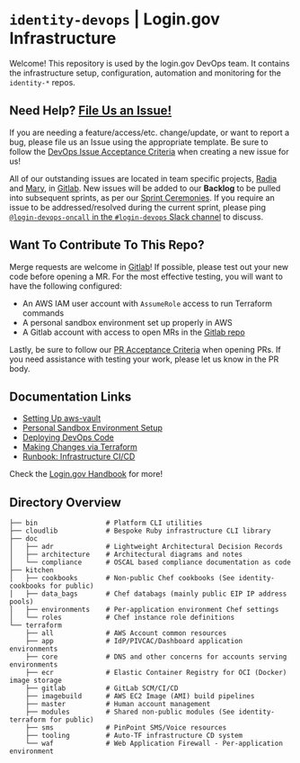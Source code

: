 # `identity-devops` | Login.gov Infrastructure

Welcome! This repository is used by the login.gov DevOps team. It contains the infrastructure setup, configuration, automation and monitoring for the `identity-*` repos.

## Need Help? [File Us an Issue!](https://gitlab.login.gov/groups/lg-people/platform/-/issues)

If you are needing a feature/access/etc. change/update, or want to report a bug, please file us an Issue using the appropriate template. Be sure to follow the [DevOps Issue Acceptance Criteria](https://handbook.login.gov/articles/infrastructure-acceptance-criteria.html) when creating a new issue for us!

All of our outstanding issues are located in team specific projects, [Radia](https://gitlab.login.gov/lg-people/platform/radia/TeamRadia/-/issues) and [Mary](https://gitlab.login.gov/lg-people/platform/mary/team-mary/-/issues), in [Gitlab](https://gitlab.login.gov/). New issues will be added to our **Backlog** to be pulled into subsequent sprints, as per our [Sprint Ceremonies](https://handbook.login.gov/articles/infrastructure-ceremonies.html). If you require an issue to be addressed/resolved during the current sprint, please ping [`@login-devops-oncall` in the `#login-devops` Slack channel](https://gsa-tts.slack.com/archives/C16RSBG49) to discuss.

## Want To Contribute To This Repo?

Merge requests are welcome in [Gitlab](https://gitlab.login.gov/lg/identity-devops)! If possible, please test out your new code before opening a MR. For the most effective testing, you will want to have the following configured:

- An AWS IAM user account with `AssumeRole` access to run Terraform commands
- A personal sandbox environment set up properly in AWS
- A Gitlab account with access to open MRs in the [Gitlab repo](https://gitlab.login.gov/lg/identity-devops)

Lastly, be sure to follow our [PR Acceptance Criteria](https://handbook.login.gov/articles/infrastructure-acceptance-criteria.html#pull-requests) when opening PRs. If you need assistance with testing your work, please let us know in the PR body.

## Documentation Links

- [Setting Up aws-vault](https://gitlab.login.gov/lg/identity-devops/-/wikis/Setting-Up-AWS-Vault)
- [Personal Sandbox Environment Setup](https://gitlab.login.gov/lg/identity-devops/-/wikis/Building-a-Personal-Sandbox-Environment)
- [Deploying DevOps Code](https://gitlab.login.gov/lg/identity-devops/-/wikis/Runbook%3A-Weekly-Platform-Deployments)
- [Making Changes via Terraform](https://gitlab.login.gov/lg/identity-devops/-/wikis/Making-Changes-via-Terraform)
- [Runbook: Infrastructure CI/CD](https://gitlab.login.gov/lg/identity-devops/-/wikis/Runbook:-Infrastructure-CI-CD)

Check the [Login.gov Handbook](https://handbook.login.gov/#infrastructure) for more!

## Directory Overview

~~~
├── bin                 # Platform CLI utilities
├── cloudlib            # Bespoke Ruby infrastructure CLI library
├── doc
│   ├── adr             # Lightweight Architectural Decision Records
│   ├── architecture    # Architectural diagrams and notes
│   └── compliance      # OSCAL based compliance documentation as code
├── kitchen
│   ├── cookbooks       # Non-public Chef cookbooks (See identity-cookbooks for public)
│   ├── data_bags       # Chef databags (mainly public EIP IP address pools)
│   ├── environments    # Per-application environment Chef settings
│   └── roles           # Chef instance role definitions
└── terraform
    ├── all             # AWS Account common resources
    ├── app             # IdP/PIVCAC/Dashboard application environments
    ├── core            # DNS and other concerns for accounts serving environments
    ├── ecr             # Elastic Container Registry for OCI (Docker) image storage
    ├── gitlab          # GitLab SCM/CI/CD
    ├── imagebuild      # AWS EC2 Image (AMI) build pipelines
    ├── master          # Human account management
    ├── modules         # Shared non-public modules (See identity-terraform for public)
    ├── sms             # PinPoint SMS/Voice resources
    ├── tooling         # Auto-TF infrastructure CD system
    └── waf             # Web Application Firewall - Per-application environment
~~~


